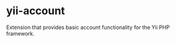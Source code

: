 yii-account
===========

Extension that provides basic account functionality for the Yii PHP framework.
